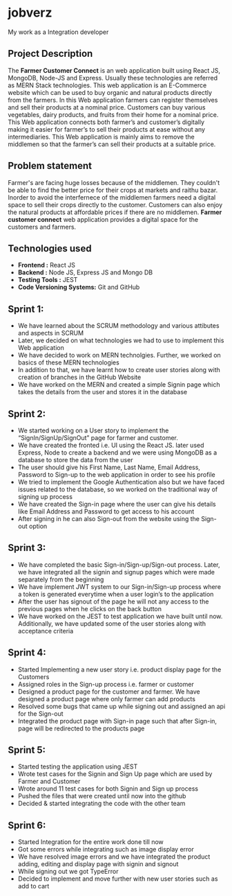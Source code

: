 # jobverz
My work as a Integration developer

## Project Description

The **Farmer Customer Connect** is an web application built using React JS, MongoDB, Node-JS and Express. Usually these technologies are referred as MERN Stack technologies. This web application is an E-Commerce website which can be used to buy organic and natural products directly from the farmers. In this Web application farmers can register themselves and sell their products at a nominal price. Customers can buy various vegetables, dairy products, and fruits from their home for a nominal price. This Web application connects both farmer’s and customer’s digitally making it easier for farmer’s to sell their products at ease without any intermediaries. This Web application is mainly aims to remove the middlemen so that the farmer’s can sell their products at a suitable price.

## Problem statement

Farmer's are facing huge losses because of the middlemen. They couldn't be able to find the better price for their crops at markets and raithu bazar. Inorder to avoid the interfernece of the middlemen farmers need a digital space to sell their crops directly to the customer. Customers can also enjoy the natural products at affordable prices if there are no middlemen. **Farmer customer connect** web application provides a digital space for the customers and farmers.

## Technologies used

* **Frontend :** React JS
* **Backend :** Node JS, Express JS and Mongo DB
* **Testing Tools :** JEST  
* **Code Versioning Systems:** Git and GitHub  
  

## Sprint 1:

* We have learned about the SCRUM methodology and various attibutes and aspects in SCRUM 
* Later, we decided on what technologies we had to use to implement this Web application
* We have decided to work on MERN technolgies. Further, we worked on basics of these MERN technologies
* In addition to that, we have learnt how to create user stories along with creation of branches in the GitHub Website
* We have worked on the MERN and created a simple Signin page which takes the details from the user and stores it in the database

## Sprint 2:

* We started working on a User story to implement the “SignIn/SignUp/SignOut” page for farmer and customer. 
* We have created the fronted i.e. UI using the React JS. later used Express, Node to create a backend and we were using MongoDB as a database to store the data from the user
* The user should give his First Name, Last Name, Email Address, Password to Sign-up to the web application in order to see his profile
* We tried to implement the Google Authentication also but we have faced issues related to the database, so we worked on the traditional way of signing up process
* We have created the Sign-in page where the user can give his details like Email Address and Password to get access to his account
* After signing in he can also Sign-out from the website using the Sign-out option

## Sprint 3:

* We have completed the basic Sign-in/Sign-up/Sign-out process. Later, we have integrated all the signin and signup pages which were made separately from the beginning 
* We have implement JWT system to our Sign-in/Sign-up process where a token is generated everytime when a user login’s to the application
* After the user has signout of the page he will not any access to the previous pages when he clicks on the back button
* We have worked on the JEST to test application we have built until now. Additionally, we have updated some of the user stories along with acceptance criteria


## Sprint 4:

* Started Implementing a new user story i.e. product display page for the Customers
* Assigned roles in the Sign-up process i.e. farmer or customer
* Designed a product page for the customer and farmer. We have designed a product page where only farmer can add products
* Resolved some bugs that came up while signing out and assigned an api for the Sign-out
* Integrated the product page with Sign-in page such that after Sign-in, page will be redirected to the products page 


## Sprint 5:
* Started testing the application using JEST
* Wrote test cases for the Signin and Sign Up page which are used by Farmer and Customer
* Wrote around 11 test cases for both Signin and Sign up process
* Pushed the files that were created until now into the github
* Decided & started integrating the code with the other team

## Sprint 6:
* Started Integration for the entire work done till now
* Got some errors while integrating such as image display error
* We have resolved image errors and we have integrated the product adding, editing and display page with signin and signout
* While signing out we got TypeError
* Decided to implement and move further with new user stories such as add to cart
